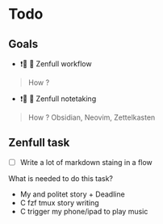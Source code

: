 # Todo 

## Goals 

- ❗🐸 🧘 Zenfull workflow
> How ? 

- ❗🐸 🧘 Zenfull notetaking
> How ? Obsidian, Neovim, Zettelkasten

## Zenfull task 

- [ ] Write a lot of markdown staing in a flow

What is needed to do this task?

-  My and politet story + Deadline
- C fzf tmux story writing
- C trigger my phone/ipad to play music 

##
